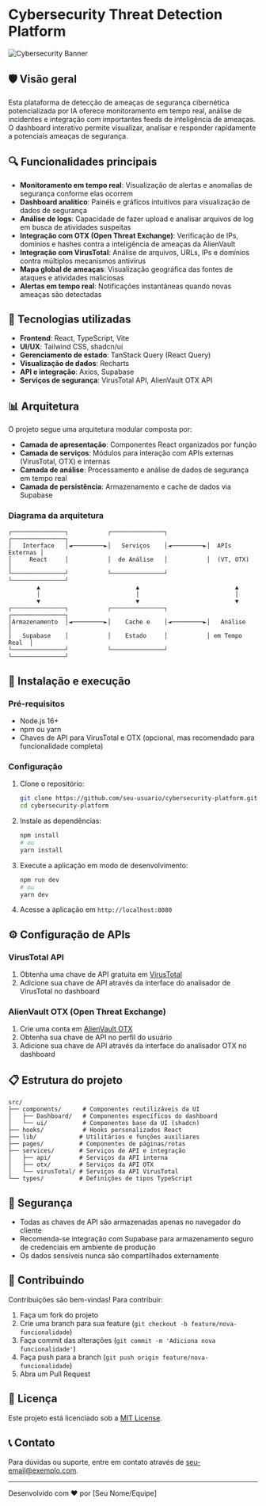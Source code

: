 
# Cybersecurity Threat Detection Platform

![Cybersecurity Banner](https://example.com/banner-image.png)

## 🛡️ Visão geral

Esta plataforma de detecção de ameaças de segurança cibernética potencializada por IA oferece monitoramento em tempo real, análise de incidentes e integração com importantes feeds de inteligência de ameaças. O dashboard interativo permite visualizar, analisar e responder rapidamente a potenciais ameaças de segurança.

## 🔍 Funcionalidades principais

- **Monitoramento em tempo real**: Visualização de alertas e anomalias de segurança conforme elas ocorrem
- **Dashboard analítico**: Painéis e gráficos intuitivos para visualização de dados de segurança
- **Análise de logs**: Capacidade de fazer upload e analisar arquivos de log em busca de atividades suspeitas
- **Integração com OTX (Open Threat Exchange)**: Verificação de IPs, domínios e hashes contra a inteligência de ameaças da AlienVault
- **Integração com VirusTotal**: Análise de arquivos, URLs, IPs e domínios contra múltiplos mecanismos antivírus
- **Mapa global de ameaças**: Visualização geográfica das fontes de ataques e atividades maliciosas
- **Alertas em tempo real**: Notificações instantâneas quando novas ameaças são detectadas

## 🔧 Tecnologias utilizadas

- **Frontend**: React, TypeScript, Vite
- **UI/UX**: Tailwind CSS, shadcn/ui
- **Gerenciamento de estado**: TanStack Query (React Query)
- **Visualização de dados**: Recharts
- **API e integração**: Axios, Supabase
- **Serviços de segurança**: VirusTotal API, AlienVault OTX API

## 📊 Arquitetura

O projeto segue uma arquitetura modular composta por:

- **Camada de apresentação**: Componentes React organizados por função
- **Camada de serviços**: Módulos para interação com APIs externas (VirusTotal, OTX) e internas
- **Camada de análise**: Processamento e análise de dados de segurança em tempo real
- **Camada de persistência**: Armazenamento e cache de dados via Supabase

### Diagrama da arquitetura

```
┌───────────────┐           ┌───────────────┐           ┌───────────────┐
│   Interface   │◄─────────►│   Serviços    │◄─────────►│  APIs Externas │
│     React     │           │  de Análise   │           │  (VT, OTX)    │
└───────────────┘           └───────────────┘           └───────────────┘
        ▲                           ▲                           ▲
        │                           │                           │
        ▼                           ▼                           ▼
┌───────────────┐           ┌───────────────┐           ┌───────────────┐
│Armazenamento  │◄─────────►│    Cache e    │◄─────────►│   Análise     │
│   Supabase    │           │    Estado     │           │ em Tempo Real  │
└───────────────┘           └───────────────┘           └───────────────┘
```

## 🚀 Instalação e execução

### Pré-requisitos

- Node.js 16+
- npm ou yarn
- Chaves de API para VirusTotal e OTX (opcional, mas recomendado para funcionalidade completa)

### Configuração

1. Clone o repositório:
   ```sh
   git clone https://github.com/seu-usuario/cybersecurity-platform.git
   cd cybersecurity-platform
   ```

2. Instale as dependências:
   ```sh
   npm install
   # ou
   yarn install
   ```

3. Execute a aplicação em modo de desenvolvimento:
   ```sh
   npm run dev
   # ou
   yarn dev
   ```

4. Acesse a aplicação em `http://localhost:8080`

## ⚙️ Configuração de APIs

### VirusTotal API

1. Obtenha uma chave de API gratuita em [VirusTotal](https://www.virustotal.com/gui/join-us)
2. Adicione sua chave de API através da interface do analisador de VirusTotal no dashboard

### AlienVault OTX (Open Threat Exchange)

1. Crie uma conta em [AlienVault OTX](https://otx.alienvault.com/)
2. Obtenha sua chave de API no perfil do usuário
3. Adicione sua chave de API através da interface do analisador OTX no dashboard

## 📋 Estrutura do projeto

```
src/
├── components/      # Componentes reutilizáveis da UI
│   ├── Dashboard/   # Componentes específicos do dashboard
│   └── ui/          # Componentes base da UI (shadcn)
├── hooks/           # Hooks personalizados React
├── lib/            # Utilitários e funções auxiliares
├── pages/          # Componentes de páginas/rotas
├── services/       # Serviços de API e integração
│   ├── api/        # Serviços da API interna
│   ├── otx/        # Serviços da API OTX
│   └── virusTotal/ # Serviços da API VirusTotal
└── types/          # Definições de tipos TypeScript
```

## 🔐 Segurança

- Todas as chaves de API são armazenadas apenas no navegador do cliente
- Recomenda-se integração com Supabase para armazenamento seguro de credenciais em ambiente de produção
- Os dados sensíveis nunca são compartilhados externamente

## 🤝 Contribuindo

Contribuições são bem-vindas! Para contribuir:

1. Faça um fork do projeto
2. Crie uma branch para sua feature (`git checkout -b feature/nova-funcionalidade`)
3. Faça commit das alterações (`git commit -m 'Adiciona nova funcionalidade'`)
4. Faça push para a branch (`git push origin feature/nova-funcionalidade`)
5. Abra um Pull Request

## 📄 Licença

Este projeto está licenciado sob a [MIT License](LICENSE).

## 📞 Contato

Para dúvidas ou suporte, entre em contato através de [seu-email@exemplo.com](mailto:seu-email@exemplo.com).

---

Desenvolvido com ❤️ por [Seu Nome/Equipe]
